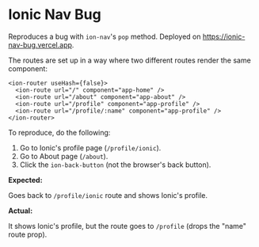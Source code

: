 # Ionic Nav Bug

Reproduces a bug with `ion-nav`'s `pop` method. Deployed on https://ionic-nav-bug.vercel.app.

The routes are set up in a way where two different routes render the same component:

```tsx
<ion-router useHash={false}>
  <ion-route url="/" component="app-home" />
  <ion-route url="/about" component="app-about" />
  <ion-route url="/profile" component="app-profile" />
  <ion-route url="/profile/:name" component="app-profile" />
</ion-router>
```

To reproduce, do the following:

1. Go to Ionic's profile page (`/profile/ionic`).
2. Go to About page (`/about`).
3. Click the `ion-back-button` (not the browser's back button).

**Expected:**

Goes back to `/profile/ionic` route and shows Ionic's profile.

**Actual:**

It shows Ionic's profile, but the route goes to `/profile` (drops the "name" route prop).
